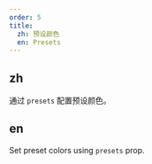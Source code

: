 ```yaml
---
order: 5
title:
  zh: 预设颜色
  en: Presets
---
```


## zh

通过 `presets` 配置预设颜色。

## en

Set preset colors using `presets` prop.
